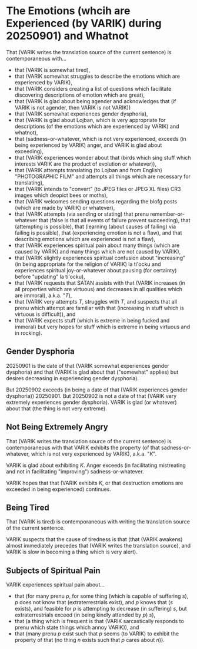 The Emotions (whcih are Experienced (by VARIK) during 20250901) and Whatnot
===========================================================================

That (VARIK writes the translation source of the current sentence) is contemporaneous with...

* that (VARIK is somewhat tired),
* that (VARIK somewhat struggles to describe the emotions which are experienced by VARIK),
* that (VARIK considers creating a list of questions which facilitate discovering descriptions of emotion which are great),
* that (VARIK is glad about being agender and acknowledges that (if VARIK is not agender, then VARIK is not VARIK))
* that (VARIK somewhat experiences gender dysphoria),
* that (VARIK is glad about Lojban, which is very appropriate for descriptions (of the emotions which are experienced by VARIK) and whatnot),
* that (sadness-or-whatever, which is not very experienced, exceeds (in being experienced by VARIK) anger, and VARIK is glad about exceeding),
* that (VARIK experiences wonder about that (birds which sing stuff which interests VARIK are the product of evolution or whatever)),
* that (VARIK attempts translating (to Lojban and from English) "PHOTOGRAPHIC FILM" and attempts all things which are necessary for translating),
* that (VARIK intends to "convert" (to JPEG files or JPEG XL files) CR3 images which deopict bees or moths),
* that (VARIK welcomes sending questions regarding the blofg posts (which are made by VARIK) or whatever),
* that (VARIK attempts (via sending or stating) that prenu remember-or-whatever that (false is that all events of failure prevent succeeding), that (attempting is possible), that (learning (about causes of failing) via failing is possible), that (experiencing emotion is not a flaw), and that describing emotions which are experienced is not a flaw),
* that (VARIK experiences spiritual pain about many things (which are caused by VARIK) and many things which are not caused by VARIK),
* that (VARIK slightly experiences spiritual confusion about "increasing" (in being appropriate for the religion of VARIK) la ti'ocku and experiences spiritual joy-or-whatever about pausing (for certainty) before "updating" la ti'ocku),
* that (VARIK requests that SATAN assists with that (VARIK increases (in all properties which are virtuous) and decreases in all qualities which are immoral), a.k.a. "$T$),
* that (VARIK very attempts $T$, struggles with $T$, and suspects that all prenu which attempt are familiar with that (increasing in stuff which is virtuous is difficult)), and
* that (VARIK expects stuff (which is extreme in being fucked and immoral) but very hopes for stuff which is extreme in being virtuous and in rocking).

## Gender Dysphoria
20250901 is the date of that (VARIK somewhat experiences gender dysphoria) and that (VARIK is glad about that ("somewhat" applies) but desires decreasing in experiencing gender dysphoria).

But 20250902 exceeds (in being a date of that (VARIK experiences gender dysphoria)) 20250901.  But 20250902 is not a date of that (VARIK very extremely experiences gender dysphoria).  VARIK is glad (or whatever) about that (the thing is not very extreme).

## Not Being Extremely Angry
That (VARIK writes the translation source of the current sentence) is contemporaneous with that VARIK exhibits the property (of that sadness-or-whatever, which is not very experienced by VARIK), a.k.a. "$K$".

VARIK is glad about exhibiting $K$.  Anger exceeds (in facilitating mistreating and not in facilitating "improving") sadness-or-whatever.

VARIK hopes that that (VARIK exhibits $K$, or that destruction emotions are exceeded in being experienced) continues.

## Being Tired
That (VARIK is tired) is contemporaneous with writing the translation source of the current sentence.

VARIK suspects that the cause of tiredness is that (that (VARIK awakens) almost immediately precedes that (VARIK writes the translation source), and VARIK is slow in becoming a thing which is very alert).

## Subjects of Spiritual Pain
VARIK experiences spiritual pain about...

* that (for many prenu $p$, for some thing (which is capable of suffering $s$), $p$ does not know that (extraterrestrials exist), and $p$ knows that ($s$ exists), and feasible for $p$ is attempting to decrease (in suffering) $s$, but extraterrestrials exceed (in being kindly attended by $p$) $s$),
* that (a thing which is frequent is that (VARIK sarcastically responds to prenu which state things which annoy VARIK)), and
* that (many prenu $p$ exist such that $p$ seems (to VARIK) to exhibit the property of that (no thing $n$ exists such that $p$ cares about $n$)).
